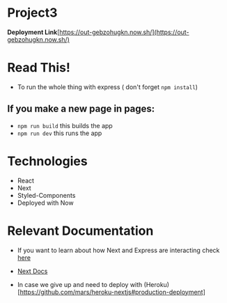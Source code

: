 # Project3

**Deployment Link**[https://out-gebzohugkn.now.sh/](https://out-gebzohugkn.now.sh/)

# Read This! 
* To run the whole thing with express
( don't forget `npm install`)

## If you make a new page in pages: 
* `npm run build` this builds the app
* `npm run dev` this runs the app


# Technologies
* React
* Next
* Styled-Components
* Deployed with Now

# Relevant Documentation

* If you want to learn about how Next and Express are interacting check [here](https://blog.logrocket.com/how-to-build-a-server-rendered-react-app-with-next-express-d5a389e7ab2f)

* [Next Docs](https://nextjs.org/learn/)

* In case we give up and need to deploy with (Heroku)[https://github.com/mars/heroku-nextjs#production-deployment]
